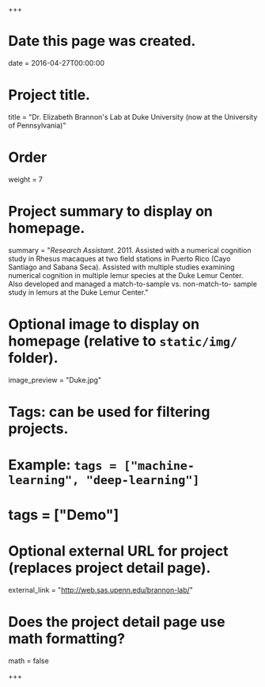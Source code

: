 +++
# Date this page was created.
date = 2016-04-27T00:00:00

# Project title.
title = "Dr. Elizabeth Brannon's Lab at Duke University (now at the University of Pennsylvania)"

# Order 
weight = 7

# Project summary to display on homepage.
summary = "*Research Assistant*. 2011. Assisted with a numerical cognition study in Rhesus macaques at two field stations in Puerto Rico (Cayo Santiago and Sabana Seca). Assisted with multiple studies examining numerical cognition in multiple lemur species at the Duke Lemur Center. Also developed and managed a match-to-sample vs. non-match-to- sample study in lemurs at the Duke Lemur Center."

# Optional image to display on homepage (relative to `static/img/` folder).
image_preview = "Duke.jpg"

# Tags: can be used for filtering projects.
# Example: `tags = ["machine-learning", "deep-learning"]`
# tags = ["Demo"]

# Optional external URL for project (replaces project detail page).
external_link = "http://web.sas.upenn.edu/brannon-lab/"

# Does the project detail page use math formatting?
math = false

+++

